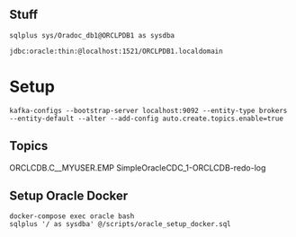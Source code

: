 ## Stuff
```
sqlplus sys/Oradoc_db1@ORCLPDB1 as sysdba

jdbc:oracle:thin:@localhost:1521/ORCLPDB1.localdomain
```

# Setup
```
kafka-configs --bootstrap-server localhost:9092 --entity-type brokers --entity-default --alter --add-config auto.create.topics.enable=true
```


## Topics
ORCLCDB.C__MYUSER.EMP
SimpleOracleCDC_1-ORCLCDB-redo-log

## Setup Oracle Docker


```
docker-compose exec oracle bash
sqlplus '/ as sysdba' @/scripts/oracle_setup_docker.sql
```